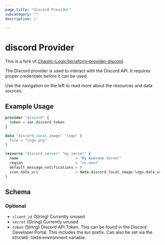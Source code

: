 ```yaml
---
page_title: "discord Provider"
subcategory: ""
description: |-
  
---
```


# discord Provider

This is a fork of [Chaotic-Logic/terraform-provider-discord](https://github.com/Chaotic-Logic/terraform-provider-discord).

The Discord provider is used to interact with the Discord API. It requires proper credentials before it can be used.

Use the navigation on the left to read more about the resources and data sources.

## Example Usage

```terraform
provider "discord" {
  token = var.discord_token
}

data "discord_local_image" "logo" {
  file = "logo.png"
}

resource "discord_server" "my_server" {
  name                          = "My Awesome Server"
  region                        = "us-west"
  default_message_notifications = 0
  icon_data_uri                 = data.discord_local_image.logo.data_uri
}
```

<!-- schema generated by tfplugindocs -->
## Schema

### Optional

- `client_id` (String) Currently unused
- `secret` (String) Currently unused
- `token` (String) Discord API Token. This can be found in the Discord Developer Portal. This includes the `Bot` prefix. Can also be set via the `DISCORD_TOKEN` environment variable.

